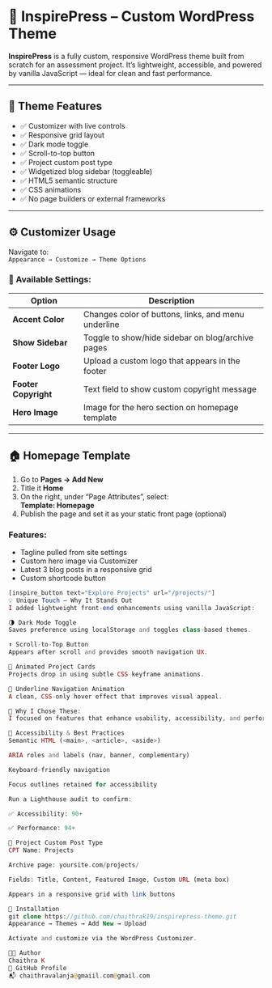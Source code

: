 
# 🎨 InspirePress – Custom WordPress Theme

**InspirePress** is a fully custom, responsive WordPress theme built from scratch for an assessment project. It’s lightweight, accessible, and powered by vanilla JavaScript — ideal for clean and fast performance.

---

## 🔧 Theme Features

- ✅ Customizer with live controls
- ✅ Responsive grid layout
- ✅ Dark mode toggle
- ✅ Scroll-to-top button
- ✅ Project custom post type
- ✅ Widgetized blog sidebar (toggleable)
- ✅ HTML5 semantic structure
- ✅ CSS animations
- ✅ No page builders or external frameworks

---

## ⚙️ Customizer Usage

Navigate to:  
`Appearance → Customize → Theme Options`

### 🔹 Available Settings:

| Option               | Description                                                |
|----------------------|------------------------------------------------------------|
| **Accent Color**     | Changes color of buttons, links, and menu underline        |
| **Show Sidebar**     | Toggle to show/hide sidebar on blog/archive pages          |
| **Footer Logo**      | Upload a custom logo that appears in the footer            |
| **Footer Copyright** | Text field to show custom copyright message                |
| **Hero Image**       | Image for the hero section on homepage template            |

---

## 🏠 Homepage Template

1. Go to **Pages → Add New**
2. Title it **Home**
3. On the right, under “Page Attributes”, select:  
   **Template: Homepage**
4. Publish the page and set it as your static front page (optional)

### Features:
- Tagline pulled from site settings
- Custom hero image via Customizer
- Latest 3 blog posts in a responsive grid
- Custom shortcode button

```php
[inspire_button text="Explore Projects" url="/projects/"]
💡 Unique Touch – Why It Stands Out
I added lightweight front-end enhancements using vanilla JavaScript:

🌗 Dark Mode Toggle
Saves preference using localStorage and toggles class-based themes.

⬆️ Scroll-to-Top Button
Appears after scroll and provides smooth navigation UX.

🧩 Animated Project Cards
Projects drop in using subtle CSS keyframe animations.

🎯 Underline Navigation Animation
A clean, CSS-only hover effect that improves visual appeal.

🧠 Why I Chose These:
I focused on features that enhance usability, accessibility, and performance — all without adding dependencies like jQuery or heavy frameworks.

🧪 Accessibility & Best Practices
Semantic HTML (<main>, <article>, <aside>)

ARIA roles and labels (nav, banner, complementary)

Keyboard-friendly navigation

Focus outlines retained for accessibility

Run a Lighthouse audit to confirm:

✅ Accessibility: 90+

✅ Performance: 94+

🧱 Project Custom Post Type
CPT Name: Projects

Archive page: yoursite.com/projects/

Fields: Title, Content, Featured Image, Custom URL (meta box)

Appears in a responsive grid with link buttons

🚀 Installation
git clone https://github.com/chaithrak19/inspirepress-theme.git
Appearance → Themes → Add New → Upload

Activate and customize via the WordPress Customizer.

🧑‍💻 Author
Chaithra K
🔗 GitHub Profile
📬 chaithravalanja@gmaiil.com@gmail.com